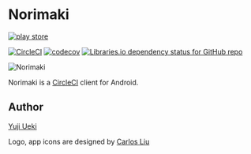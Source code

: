 # Norimaki
[![play store](https://raw.githubusercontent.com/unhappychoice/Norimaki/image/google-play-badge.png)](https://play.google.com/store/apps/details?id=com.unhappychoice.norimaki)

[![CircleCI](https://circleci.com/gh/unhappychoice/Norimaki.svg?style=shield)](https://circleci.com/gh/unhappychoice/Norimaki)
[![codecov](https://codecov.io/gh/unhappychoice/Norimaki/branch/master/graph/badge.svg)](https://codecov.io/gh/unhappychoice/Norimaki)
[![Libraries.io dependency status for GitHub repo](https://img.shields.io/librariesio/github/unhappychoice/Norimaki.svg)](https://libraries.io/github/unhappychoice/Norimaki)

![Norimaki](https://raw.githubusercontent.com/unhappychoice/Norimaki/image/logo.png)

Norimaki is a [CircleCI](https://circleci.com) client for Android.

## Author

[Yuji Ueki](https://github.com/unhappychoice)

Logo, app icons are designed by [Carlos Liu](https://github.com/morita7453)
